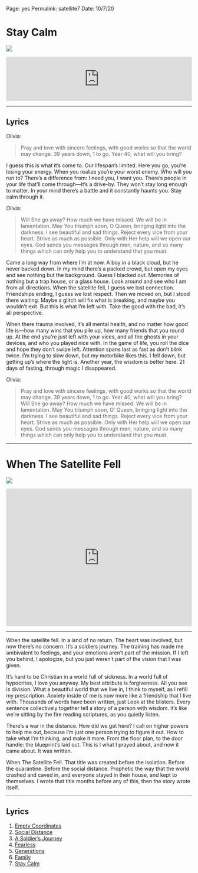 
Page: yes
Permalink: satellite7
Date: 10/7/20

# Stay Calm

![][image-1]

<iframe style="border: 0; width: 100%; height: 120px;" src="https://bandcamp.com/EmbeddedPlayer/album=2462917108/size=large/bgcol=ffffff/linkcol=63b2cc/tracklist=false/artwork=none/track=61175516/transparent=true/" seamless><a href="https://nashp.bandcamp.com/album/when-the-satellite-fell">When The Satellite Fell by Nash Pitre</a></iframe>

---- 

## Lyrics

Olivia:

> Pray and love with sincere feelings, with good works so that the world may change. 39 years down, 1 to go. Year 40, what will you bring? 

I guess this is what it’s come to. Our lifespan’s limited. Here you go, you’re losing your energy. When you realize you’re your worst enemy. Who will you run to? There’s a difference from: I need you, I want you. There’s people in your life that’ll come through—It’s a drive-by. They won’t stay long enough to matter. In your mind there’s a battle and it constantly haunts you. Stay calm through it.

Olivia:

> Will She go away? How much we have missed. We will be in lamentation. May You triumph soon, O Queen, bringing light into the darkness. I see beautiful and sad things. Reject every vice from your heart. Strive as much as possible. Only with Her help will we open our eyes. God sends you messages through men, nature, and so many things which can only help you to understand that you must.

Came a long way from where I’m at now. A boy in a black cloud, but he never backed down. In my mind there’s a packed crowd, but open my eyes and see nothing but the background. Guess I blacked out. Memories of nothing but a trap house, or a glass house. Look around and see who I am from all directions. When the satellite fell, I guess we lost connection. Friendships ending, I guess we lost respect. Then we moved on, but I stood there waiting. Maybe a glitch will fix what is breaking, and maybe you wouldn’t exit. But this is what I’m left with. Take the good with the bad, it’s all perspective.

When there trauma involved, it’s all mental health, and no matter how good life is—how many wins that you pile up, how many friends that you round up. At the end you’re just left with your vices, and all the ghosts in your devices, and who you played nice with. In the game of life, you roll the dice and hope they don’t swipe left. Attention spans last as fast as don’t blink twice. I’m trying to slow down, but my motorbike likes this. I fell down, but getting up’s where the light is. Another year, the wisdom is better here. 21 days of fasting, through magic I disappeared.

Olivia:

> Pray and love with sincere feelings, with good works so that the world may change. 39 years down, 1 to go. Year 40, what will you bring? Will She go away? How much we have missed. We will be in lamentation. May You triumph soon, O’ Queen, bringing light into the darkness. I see beautiful and sad things. Reject every vice from your heart. Strive as much as possible. Only with Her help will we open our eyes. God sends you messages through men, nature, and so many things which can only help you to understand that you must.

---- 

# When The Satellite Fell

![][image-2]

<iframe style="border: 0; width: 100%; height: 373px;" src="https://bandcamp.com/EmbeddedPlayer/album=2462917108/size=large/bgcol=ffffff/linkcol=63b2cc/artwork=none/transparent=true/" seamless><a href="https://nashp.bandcamp.com/album/when-the-satellite-fell">When The Satellite Fell by Nash Pitre</a></iframe>

---- 

When the satellite fell. In a land of no return. The heart was involved, but now there’s no concern. It’s a soldiers journey. The training has made me ambivalent to feelings, and your emotions aren’t part of the mission. If I left you behind, I apologize, but you just weren’t part of the vision that I was given.

It’s hard to be Christian in a world full of sickness. In a world full of hypocrites, I love you anyway. My best attribute is forgiveness. All you see is division. What a beautiful world that we live in, I think to myself, as I refill my prescription. Anxiety inside of me is now more like a friendship that I live with. Thousands of words have been written, just Look at the blisters. Every sentence collectively together tell a story of a person with wisdom. It’s like we’re sitting by the fire reading scriptures, as you quietly listen.

There’s a war in the distance. How did we get here? I call on higher powers to help me out, because I’m just one person trying to figure it out. How to take what I’m thinking, and make it more. From the floor plan, to the door handle: the blueprint’s laid out. This is I what I prayed about, and now it came about. It was written.

When The Satellite Fell. That title was created before the isolation. Before the quarantine. Before the social distance. Prophetic the way that the world crashed and caved in, and everyone stayed in their house, and kept to themselves. I wrote that title months before any of this, then the story wrote itself.

---- 

## Lyrics

1. [Empty Coordinates][1]
2. [Social Distance][2]
3. [A Soldier’s Journey][3]
4. [Fearless][4]
5. [Generations][5]
6. [Family][6]
7. [Stay Calm][7]

[1]:	satellite1
[2]:	satellite2
[3]:	satellite3
[4]:	satellite4
[5]:	satellite5
[6]:	satellite6
[7]:	satellite7

[image-1]:	https://i.imgur.com/iKQTNDf.jpg
[image-2]:	https://i.imgur.com/iKQTNDf.jpg